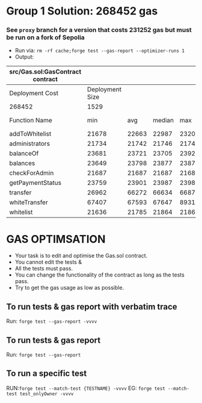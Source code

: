 # Group 1 Solution: 268452 gas
### **See `proxy` branch for a version that costs 231252 gas but must be run on a fork of Sepolia**
- Run via: `rm -rf cache;forge test --gas-report --optimizer-runs 1`
- Output: 

| src/Gas.sol:GasContract contract |                 |       |        |       |         |
|----------------------------------|-----------------|-------|--------|-------|---------|
| Deployment Cost                  | Deployment Size |       |        |       |         |
| 268452                           | 1529            |       |        |       |         |
| Function Name                    | min             | avg   | median | max   | # calls |
| addToWhitelist                   | 21678           | 22663 | 22987  | 23203 | 2048    |
| administrators                   | 21734           | 21742 | 21746  | 21746 | 5       |
| balanceOf                        | 23681           | 23721 | 23705  | 23921 | 1793    |
| balances                         | 23649           | 23798 | 23877  | 23877 | 1024    |
| checkForAdmin                    | 21687           | 21687 | 21687  | 21687 | 1       |
| getPaymentStatus                 | 23759           | 23901 | 23987  | 23987 | 256     |
| transfer                         | 26962           | 66272 | 66634  | 66870 | 1024    |
| whiteTransfer                    | 67407           | 67593 | 67647  | 89319 | 768     |
| whitelist                        | 21636           | 21785 | 21864  | 21864 | 512     |

# GAS OPTIMSATION

- Your task is to edit and optimise the Gas.sol contract.
- You cannot edit the tests &
- All the tests must pass.
- You can change the functionality of the contract as long as the tests pass.
- Try to get the gas usage as low as possible.



## To run tests & gas report with verbatim trace
Run: `forge test --gas-report -vvvv`

## To run tests & gas report
Run: `forge test --gas-report`

## To run a specific test
RUN:`forge test --match-test {TESTNAME} -vvvv`
EG: `forge test --match-test test_onlyOwner -vvvv`
